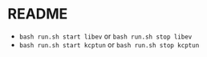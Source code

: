 # README

- `bash run.sh start libev` or `bash run.sh stop libev`
- `bash run.sh start kcptun` or `bash run.sh stop kcptun`
